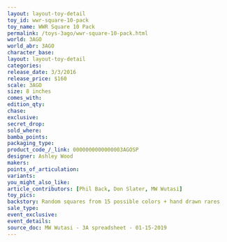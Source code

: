 ```yaml
---
layout: layout-toy-detail 
toy_id: wwr-square-10-pack
toy_name: WWR Square 10 Pack
permalink: /toys-3ago/wwr-square-10-pack.html
world: 3AGO
world_abr: 3AGO
character_base: 
layout: layout-toy-detail
categories: 
release_date: 3/3/2016
release_price: $160 
scale: 3AGO
size: 8 inches
comes_with: 
edition_qty: 
chase: 
exclusive: 
secret_drop: 
sold_where: 
bamba_points: 
packaging_type: 
product_code_/_link: 0000000000000003AGOSP
designer: Ashley Wood
makers: 
points_of_articulation: 
variants: 
you_might_also_like: 
article_contributors: [Phil Back, Don Slater, MW Wutasi]
toy_pics: 
backstory: Random squares from 15 possible colors + hand drawn rares
sale_type: 
event_exclusive: 
event_details: 
source_doc: MW Wutasi - 3A spreadsheet - 01-15-2019
---
```

